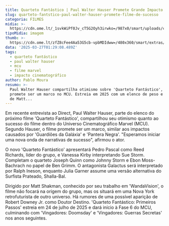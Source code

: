 ```yaml
---
title: Quarteto Fantástico | Paul Walter Hauser Promete Grande Impacto no MCU
slug: quarteto-fantstico-paul-walter-hauser-promete-filme-de-sucesso
categoria: FILMES
midia: >-
  https://cdn.ome.lt/_1svkWiPf0Jv_cT5G2Oyh3irwko=/987x0/smart/uploads/conteudo/fotos/Design_sem_nome_-_2025-03-26T213140.284.png
tipoMidia: imagem
thumb: >-
  https://cdn.ome.lt/zfZ8cFee4Aa53G5cb-vpbMDIdww=/480x360/smart/extras/conteudos/Design_sem_nome_-_2025-03-26T213140.284.png
data: '2025-03-27T01:29:08.489Z'
tags:
  - quarteto fantástico
  - paul walter hauser
  - mcu
  - filme marvel
  - impacto cinematográfico
author: Pablo Moura
resumo: >-
  Paul Walter Hauser compartilha otimismo sobre 'Quarteto Fantástico', que
  promete ser um marco no MCU. Estreia em 2025 com um elenco de peso e direção
  de Matt...
---
```


Em recente entrevista ao Direct, Paul Walter Hauser, parte do elenco do próximo filme 'Quarteto Fantástico', compartilhou seu otimismo quanto ao sucesso do filme dentro do Universo Cinematográfico Marvel (MCU). Segundo Hauser, o filme promete ser um marco, similar aos impactos causados por 'Guardiões da Galáxia' e 'Pantera Negra'. "Esperamos iniciar uma nova onda de narrativas de sucesso", afirmou o ator.

O novo 'Quarteto Fantástico' apresentará Pedro Pascal como Reed Richards, líder do grupo, e Vanessa Kirby interpretando Sue Storm. Completam o quarteto Joseph Quinn como Johnny Storm e Ebon Moss-Bachrach no papel de Ben Grimm. O antagonista Galactus será interpretado por Ralph Ineson, enquanto Julia Garner assume uma versão alternativa do Surfista Prateado, Shalla-Bal.

Dirigido por Matt Shakman, conhecido por seu trabalho em 'WandaVision', o filme não focará na origem do grupo, mas os situará em uma Nova York retrofuturista de outro universo. Há rumores de uma possível aparição de Robert Downey Jr. como Doutor Destino. 'Quarteto Fantástico: Primeiros Passos' estreia em 24 de julho de 2025 e dará início à Fase 6 do MCU, culminando com 'Vingadores: Doomsday' e 'Vingadores: Guerras Secretas' nos anos seguintes.
